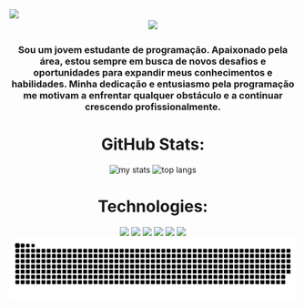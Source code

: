 <img width="1000px" src="https://capsule-render.vercel.app/api?type=waving&height=100&color=B03D83&section=header&reversal=false"/>

<div align="center">
  <img src="https://readme-typing-svg.herokuapp.com?font=Fira+Code&weight=100&size=30&pause=1000&color=B03D83&&width=450&lines=Hello!+I+am+Mateus+Henrique"/>
</div>
<div align="center">
  <h3>Sou um jovem estudante de programação. Apaixonado pela área, estou sempre em busca de novos desafios e oportunidades para expandir meus conhecimentos e habilidades. Minha dedicação e entusiasmo pela programação me motivam a enfrentar qualquer obstáculo e a continuar crescendo profissionalmente.</h3>
</div>

<div align="center">
  <h1>GitHub Stats:</h1>
</div>

<div align="center">
  <img alt="my stats" height="190em" src="https://github-readme-stats.vercel.app/api?username=MateusHenriique&show_icons=true&theme=dracula"/>
  <img alt="top langs" height="189em" src="https://github-readme-stats.vercel.app/api/top-langs/?username=MateusHenriique&layout=compact&theme=dracula"/>
</div>

<div align="center">
  <h1>Technologies:</h1>
</div>
<div align="center">

  <img width="60px" src="https://cdn.jsdelivr.net/gh/devicons/devicon@latest/icons/python/python-original.svg" />
  <img width="55px" src="https://cdn.jsdelivr.net/gh/devicons/devicon@latest/icons/java/java-original.svg" />    
  <img width="55px" src="https://cdn.jsdelivr.net/gh/devicons/devicon@latest/icons/mysql/mysql-original.svg" />  
  <img width="60px" src="https://cdn.jsdelivr.net/gh/devicons/devicon@latest/icons/git/git-original.svg" />
  <img width="55px" src="https://cdn.jsdelivr.net/gh/devicons/devicon@latest/icons/html5/html5-original.svg" />
  <img width="55px" src="https://cdn.jsdelivr.net/gh/devicons/devicon@latest/icons/css3/css3-original.svg" />
          
</div>    

<picture>
  <source media="(prefers-color-scheme: dark)" srcset="https://raw.githubusercontent.com/MateusHenriique/MateusHenriique/output/github-contribution-grid-snake-dark.svg">
  <source media="(prefers-color-scheme: light)" srcset="https://raw.githubusercontent.com/MateusHenriique/MateusHenriique/output/github-contribution-grid-snake-dark.svg">
  <img width="1200em" align="center" alt="github contribution grid snake animation" src="https://raw.githubusercontent.com/MateusHenriique/MateusHenriique/output/github-contribution-grid-snake.svg">
</picture>
